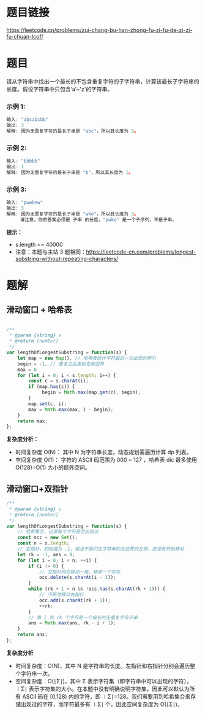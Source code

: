 # 题目链接

https://leetcode.cn/problems/zui-chang-bu-han-zhong-fu-zi-fu-de-zi-zi-fu-chuan-lcof/

# 题目

请从字符串中找出一个最长的不包含重复字符的子字符串，计算该最长子字符串的长度。假设字符串中只包含‘a’~'z'的字符串。

### 示例 1:
```js
输入: "abcabcbb"
输出: 3 
解释: 因为无重复字符的最长子串是 "abc"，所以其长度为 3。
```
### 示例 2:
```js
输入: "bbbbb"
输出: 1
解释: 因为无重复字符的最长子串是 "b"，所以其长度为 1。
```
### 示例 3:
```js
输入: "pwwkew"
输出: 3
解释: 因为无重复字符的最长子串是 "wke"，所以其长度为 3。
     请注意，你的答案必须是 子串 的长度，"pwke" 是一个子序列，不是子串。
```
**提示：**
- s.length <= 40000
- 注意：本题与主站 3 题相同：https://leetcode-cn.com/problems/longest-substring-without-repeating-characters/  

# 题解

## 滑动窗口 + 哈希表

```js

/**
 * @param {string} s
 * @return {number}
 */
var lengthOfLongestSubstring = function(s) {
    let map = new Map(), // 哈希表统计字符最后一次出现的索引
    begin = -1, // 重复之后更新左侧边界
    max = 0
    for (let i = 0; i < s.length; i++) {
        const c = s.charAt(i);
        if (map.has(c)) {
             begin = Math.max(map.get(c), begin);
        }
        map.set(c, i);
        max = Math.max(max, i - begin);
    }
    return max;
};
```

**复杂度分析：**

- 时间复杂度 O(N)： 其中 N 为字符串长度，动态规划需遍历计算 dp 列表。
- 空间复杂度 O(1)： 字符的 ASCII 码范围为 000 ~ 127 ，哈希表 dic 最多使用 O(128)=O(1) 大小的额外空间。

## 滑动窗口+双指针

```js
/**
 * @param {string} s
 * @return {number}
 */
var lengthOfLongestSubstring = function(s) {
    // 哈希集合，记录每个字符是否出现过
    const occ = new Set();
    const n = s.length;
    // 右指针，初始值为 -1，相当于我们在字符串的左边界的左侧，还没有开始移动
    let rk = -1, ans = 0;
    for (let i = 0; i < n; ++i) {
        if (i != 0) {
            // 左指针向右移动一格，移除一个字符
            occ.delete(s.charAt(i - 1));
        }
        while (rk + 1 < n && !occ.has(s.charAt(rk + 1))) {
            // 不断地移动右指针
            occ.add(s.charAt(rk + 1));
            ++rk;
        }
        // 第 i 到 rk 个字符是一个极长的无重复字符子串
        ans = Math.max(ans, rk - i + 1);
    }
    return ans;
};
```

**复杂度分析**

- 时间复杂度：O(N)，其中 N 是字符串的长度。左指针和右指针分别会遍历整个字符串一次。
- 空间复杂度：O(∣Σ∣)，其中 Σ 表示字符集（即字符串中可以出现的字符），∣Σ∣ 表示字符集的大小。在本题中没有明确说明字符集，因此可以默认为所有 ASCII 码在 [0,128) 内的字符，即 ∣Σ∣=128。我们需要用到哈希集合来存储出现过的字符，而字符最多有 ∣Σ∣ 个，因此空间复杂度为 O(∣Σ∣)。